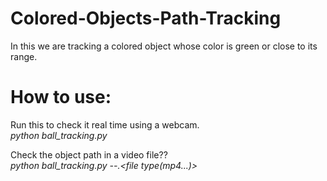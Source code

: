 # Colored-Objects-Path-Tracking
In this we are tracking a colored object whose color is green or close to its range.

# How to use:
Run this to check it real time using a webcam.<br/>
*python ball_tracking.py*

Check the object path in a video file??<br/>
*python ball_tracking.py --<file name>.<file type(mp4...)>*
